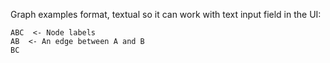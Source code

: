 Graph examples format, textual so it can work with text input field in the UI:

```
ABC  <- Node labels
AB  <- An edge between A and B
BC
```